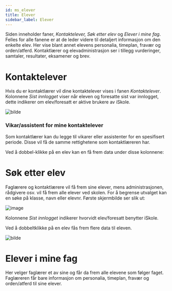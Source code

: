 ```yaml
---
id: ms_elever
title: Elever
sidebar_label: Elever
---
```


Siden inneholder faner, _Kontaktelever, Søk etter elev_ og _Elever i mine fag_. Felles for alle fanene er at de leder videre til detaljert informasjon om den enkelte elev. Her vise blant annet elevens personalia, timeplan, fravær og orden/atferd. Kontaktlærer og elevadministrasjon ser i tillegg vurderinger, samtaler, resultater, eksamener og brev. 


# Kontaktelever

Hvis du er kontaktlærer vil dine kontaktelever vises i fanen _Kontaktelever_. Kolonnene _Sist innlogget_ viser når eleven og foresatte sist var innlogget, dette indikerer om elev/foresatt er aktive brukere av iSkole.

![bilde](https://github.com/BarmanHanssen/iskole/assets/80097133/52845f35-019d-4af3-b612-b0841d4f4e0f)


### Vikar/assistent for mine kontaktelever
Som kontaktlærer kan du legge til vikarer eller assistenter for en spesifisert periode. Disse vil få de samme rettighetene som kontaktlæreren har.

Ved å dobbel-klikke på en elev kan en få frem data under disse kolonnene:

# Søk etter elev
Faglærere og kontaktlærere vil få frem sine elever, mens administrasjonen, rådgivere osv. vil få frem alle elever ved skolen.
For å begrense utvalget kan en  søke på klasse, navn eller elevnr. Første skjermbilde ser slik ut:

![image](https://github.com/BarmanHanssen/iskole/assets/80097133/7ab12549-eca8-4405-9dcc-82d436ffb712)

Kolonnene _Sist innlogget_ indikerer hvorvidt elev/foresatt benytter iSkole.

Ved å dobbeltklikke på en elev fås frem flere data til eleven.

![bilde](https://github.com/BarmanHanssen/iskole/assets/80097133/cdd6bf2a-a20a-4cac-b984-810000709a64)

# Elever i mine fag
Her velger faglærer et av sine og får da frem alle elevene som følger faget. Faglæreren får bare informasjon om personalia, timeplan, fravær og orden/atferd til sine elever.
